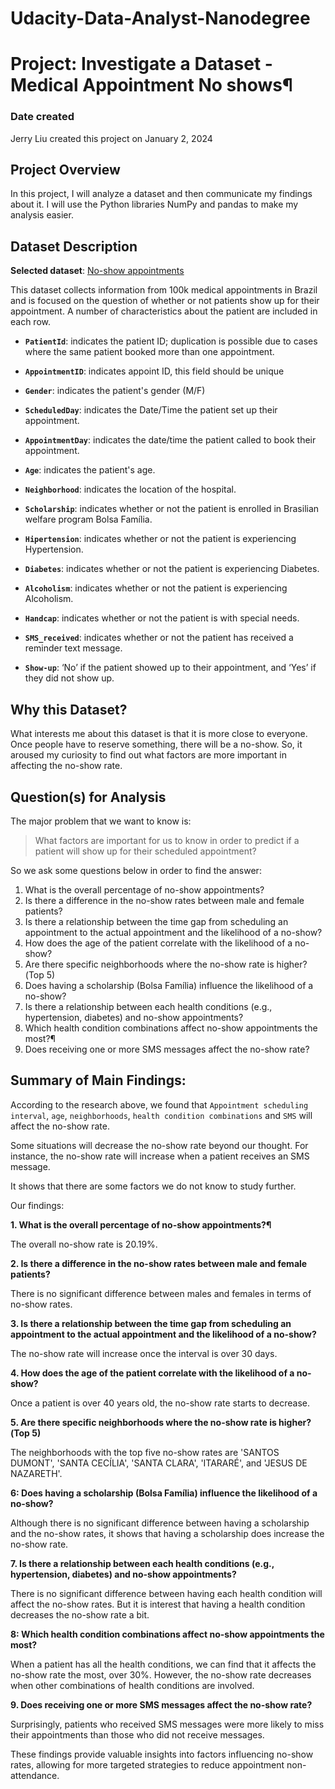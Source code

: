 # Udacity-Data-Analyst-Nanodegree
# Project: Investigate a Dataset - Medical Appointment No shows¶

### Date created

Jerry Liu created this project on January 2, 2024

## Project Overview

In this project, I will analyze a dataset and then communicate my findings about it. I will use the Python libraries NumPy and pandas to make my analysis easier.

## Dataset Description
**Selected dataset**: [No-show appointments](https://d17h27t6h515a5.cloudfront.net/topher/2017/October/59dd2e9a_noshowappointments-kagglev2-may-2016/noshowappointments-kagglev2-may-2016.csv)

This dataset collects information from 100k medical appointments in Brazil and is focused on the question of whether or not patients show up for their appointment. A number of characteristics about the patient are included in each row.

- **`PatientId`**: indicates the patient ID; duplication is possible due to cases where the same patient booked more than one appointment.

- **`AppointmentID`**: indicates appoint ID, this field should be unique
- **`Gender`**: indicates the patient's gender (M/F)
- **`ScheduledDay`**: indicates the Date/Time the patient set up their appointment.
- **`AppointmentDay`**:  indicates the date/time the patient called to book their appointment.
- **`Age`**: indicates the patient's age.
- **`Neighborhood`**: indicates the location of the hospital.
- **`Scholarship`**: indicates whether or not the patient is enrolled in Brasilian welfare program Bolsa Família.
- **`Hipertension`**: indicates whether or not the patient is experiencing Hypertension.
- **`Diabetes`**: indicates whether or not the patient is experiencing Diabetes.
- **`Alcoholism`**: indicates whether or not the patient is experiencing Alcoholism.
- **`Handcap`**: indicates whether or not the patient is with special needs.
- **`SMS_received`**: indicates whether or not the patient has received a reminder text message.
- **`Show-up`**: ‘No’ if the patient showed up to their appointment, and ‘Yes’ if they did not show up.


## Why this Dataset?

What interests me about this dataset is that it is more close to everyone. Once people have to reserve something, there will be a no-show. So, it aroused my curiosity to find out what factors are more important in affecting the no-show rate.

## Question(s) for Analysis

The major problem that we want to know is:
>What factors are important for us to know in order to predict if a patient will show up for their scheduled appointment?

So we ask some questions below in order to find the answer:
1. What is the overall percentage of no-show appointments?
2. Is there a difference in the no-show rates between male and female patients?
3. Is there a relationship between the time gap from scheduling an appointment to the actual appointment and the likelihood of a no-show?
4. How does the age of the patient correlate with the likelihood of a no-show?
5. Are there specific neighborhoods where the no-show rate is higher?(Top 5)
6. Does having a scholarship (Bolsa Família) influence the likelihood of a no-show?
7. Is there a relationship between each health conditions (e.g., hypertension, diabetes) and no-show appointments?
8. Which health condition combinations affect no-show appointments the most?¶
9. Does receiving one or more SMS messages affect the no-show rate?


## Summary of Main Findings:

According to the research above, we found that `Appointment scheduling interval`, `age`, `neighborhoods`, `health condition combinations` and `SMS` will affect the no-show rate.

Some situations will decrease the no-show rate beyond our thought. For instance, the no-show rate will increase when a patient receives an SMS message.

It shows that there are some factors we do not know to study further. 


Our findings:


**1. What is the overall percentage of no-show appointments?¶**

The overall no-show rate is 20.19%.

**2. Is there a difference in the no-show rates between male and female patients?**

There is no significant difference between males and females in terms of no-show rates.

**3. Is there a relationship between the time gap from scheduling an appointment to the actual appointment and the likelihood of a no-show?**

The no-show rate will increase once the interval is over 30 days.

**4. How does the age of the patient correlate with the likelihood of a no-show?**

Once a patient is over 40 years old, the no-show rate starts to decrease.

**5. Are there specific neighborhoods where the no-show rate is higher?(Top 5)**

The neighborhoods with the top five no-show rates are 'SANTOS DUMONT', 'SANTA CECÍLIA', 'SANTA CLARA', 'ITARARÉ', and 'JESUS DE NAZARETH'.

**6: Does having a scholarship (Bolsa Família) influence the likelihood of a no-show?**

Although there is no significant difference between having a scholarship and the no-show rates, it shows that having a scholarship does increase the no-show rate.

**7. Is there a relationship between each health conditions (e.g., hypertension, diabetes) and no-show appointments?**

There is no significant difference between having each health condition will affect the no-show rates. But it is interest that having a health condition decreases the no-show rate a bit.

**8: Which health condition combinations affect no-show appointments the most?**

When a patient has all the health conditions, we can find that it affects the no-show rate the most, over 30%. However, the no-show rate decreases when other combinations of health conditions are involved.

**9. Does receiving one or more SMS messages affect the no-show rate?**

Surprisingly, patients who received SMS messages were more likely to miss their appointments than those who did not receive messages.

These findings provide valuable insights into factors influencing no-show rates, allowing for more targeted strategies to reduce appointment non-attendance.